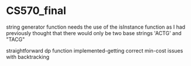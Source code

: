 # CS570_final


string generator function needs the use of the isInstance function as I had previously thought that there would only be two base strings 'ACTG' and "TACG"


straightforward dp function implemented-getting correct min-cost
issues with backtracking
